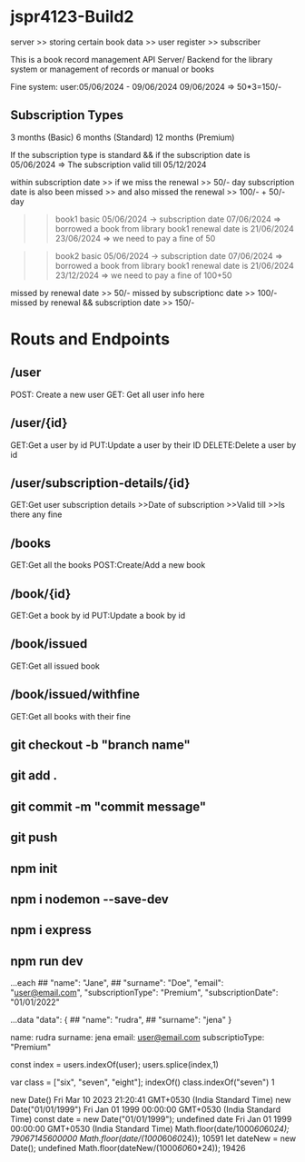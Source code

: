 # jspr4123-Build2

server  >> storing certain book data
        >> user register 
        >> subscriber


This is a book record management API Server/ Backend for the library system or management of records or manual or books

Fine system:
user:05/06/2024 - 09/06/2024
09/06/2024 => 50*3=150/-


## Subscription Types
3 months (Basic)
6 months (Standard)
12 months (Premium)

If the subscription type is standard && if the subscription date is 05/06/2024
=> The subscription valid till 05/12/2024

within subscription date >> if we miss the renewal >> 50/- day
subscription date is also been missed >> and also missed the renewal >> 100/- + 50/- day


>> book1 
>> basic 
>> 05/06/2024 -> subscription date
>> 07/06/2024 => borrowed a book from library 
>> book1 renewal date is 21/06/2024
>>23/06/2024 => we need to pay a fine of 50


>> book2 
>> basic 
>> 05/06/2024 -> subscription date
>> 07/06/2024 => borrowed a book from library 
>> book1 renewal date is 21/06/2024
>>23/12/2024 => we need to pay a fine of 100+50


missed by renewal date >> 50/-
missed by subscriptionc date >> 100/-
missed by renewal && subscription date >> 150/-


# Routs and Endpoints 

## /user
POST: Create a new user
GET: Get all user info here

## /user/{id}
GET:Get a user by id
PUT:Update a user by their ID
DELETE:Delete a user by id

## /user/subscription-details/{id}
GET:Get user subscription details 
        >>Date of subscription 
        >>Valid till
        >>Is there any fine

## /books
GET:Get all the books
POST:Create/Add a new book

## /book/{id}
GET:Get a book by id
PUT:Update a book by id

## /book/issued 
GET:Get all issued book

## /book/issued/withfine
GET:Get all books with their fine

## git checkout -b "branch name"
## git add .
## git commit -m "commit message"
## git push 


## npm init 
## npm i nodemon --save-dev
## npm i express 
## npm run dev



...each
     ## "name": "Jane",
     ## "surname": "Doe",
      "email": "user@email.com",
      "subscriptionType": "Premium",
      "subscriptionDate": "01/01/2022"


...data
  "data": {
    ## "name": "rudra",
    ## "surname": "jena"
  }

name: rudra
surname: jena
email: user@email.com
subscriptioType: "Premium"


  const index = users.indexOf(user);
  users.splice(index,1)


  var class = ["six", "seven", "eight"];
  indexOf()
  class.indexOf("seven")
 1



<!-- Jan 1 1970 UTC //MillSecs -->

  new Date()
Fri Mar 10 2023 21:20:41 GMT+0530 (India Standard Time)
new Date("01/01/1999")
Fri Jan 01 1999 00:00:00 GMT+0530 (India Standard Time)
const date = new Date("01/01/1999");
undefined
date
Fri Jan 01 1999 00:00:00 GMT+0530 (India Standard Time)
Math.floor(date/1000*60*60*24);
79067145600000
Math.floor(date/(1000*60*60*24));
10591
let dateNew = new Date();
undefined
Math.floor(dateNew/(1000*60*60*24));
19426